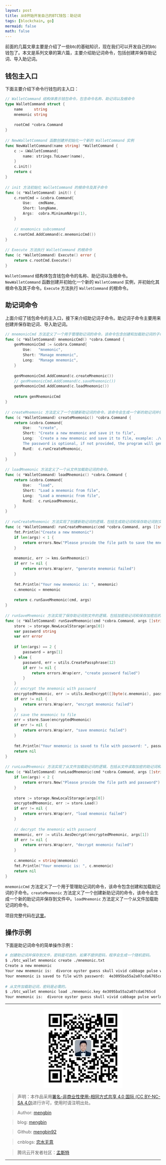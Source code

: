 ```yaml
---
layout: post
title: 从0开始开发自己的BTC钱包：助记词
tags: [blockchain, go]
mermaid: false
math: false
---  
```


前面的几篇文章主要是介绍了一些btc的基础知识，现在我们可以开发自己的btc钱包了。本文是系列文章的第六篇，主要介绍助记词命令，包括创建并保存助记词、导入助记词。  

## 钱包主入口

下面主要介绍下命令行钱包的主入口：  

```go
// WalletCommand 结构体表示钱包命令，包含命令名称、助记词以及根命令
type WalletCommand struct {
	name     string
	mnemonic string

	rootCmd *cobra.Command
}

// NewWalletCommand 函数创建并初始化一个新的 WalletCommand 实例
func NewWalletCommand(name string) *WalletCommand {
	c := &WalletCommand{
		name: strings.ToLower(name),
	}
	c.init()
	return c
}

// init 方法初始化 WalletCommand 的根命令及其子命令
func (c *WalletCommand) init() {
	c.rootCmd = &cobra.Command{
		Use:   cmdName,
		Short: longName,
		Args:  cobra.MinimumNArgs(1),
	}

	// mnemonics subcommand
	c.rootCmd.AddCommand(c.mnemonicCmd())
}

// Execute 方法执行 WalletCommand 的根命令
func (c *WalletCommand) Execute() error {
	return c.rootCmd.Execute()
}
```  

`WalletCommand` 结构体包含钱包命令的名称、助记词以及根命令。`NewWalletCommand` 函数创建并初始化一个新的 `WalletCommand` 实例，并初始化其根命令及其子命令。`Execute` 方法执行 `WalletCommand` 的根命令。  

## 助记词命令  

上面介绍了钱包命令的主入口，接下来介绍助记词子命令。助记词子命令主要用来创建并保存助记词、导入助记词。  

```go
// mnemonicCmd 方法定义了一个用于管理助记词的命令，该命令包含创建和加载助记词的子命令。
func (c *WalletCommand) mnemonicCmd() *cobra.Command {
	genMnemonicCmd := &cobra.Command{
		Use:   "mnemonic",
		Short: "Manage mnemonic",
		Long:  "Manage mnemonic",
	}

	genMnemonicCmd.AddCommand(c.createMnemonic())
	// genMnemonicCmd.AddCommand(c.saveMnemonic())
	genMnemonicCmd.AddCommand(c.loadMnemonic())

	return genMnemonicCmd
}

// createMnemonic 方法定义了一个创建新助记词的命令，该命令会生成一个新的助记词并保存到文件中。
func (c *WalletCommand) createMnemonic() *cobra.Command {
	return &cobra.Command{
		Use:   "create",
		Short: "Create a new mnemonic and save it to file",
		Long:  `Create a new mnemonic and save it to file, example: ./wallet mnemonic create ./mnemonic.txt password
		The password is optional, if not provided, the program will generate a random password.`,
		RunE:  c.runCreateMnemonic,
	}
}

// loadMnemonic 方法定义了一个从文件加载助记词的命令。
func (c *WalletCommand) loadMnemonic() *cobra.Command {
	return &cobra.Command{
		Use:   "load",
		Short: "Load a mnemonic from file",
		Long:  "Load a mnemonic from file",
		RunE:  c.runLoadMnemonic,
	}
}

// runCreateMnemonic 方法实现了创建新助记词的逻辑，包括生成助记词和保存助记词到文件。
func (c *WalletCommand) runCreateMnemonic(cmd *cobra.Command, args []string) error {
	fmt.Println("Create a new mnemonic")
	if len(args) < 1 {
		return errors.New("Please provide the file path to save the mnemonic, e.g. ./mnemonic.txt password")
	}

	mnemonic, err := kms.GenMnemonic()
	if err != nil {
		return errors.Wrap(err, "generate mnemonic failed")
	}

	fmt.Println("Your new mnemonic is: ", mnemonic)
	c.mnemonic = mnemonic

	return c.runSaveMnemonic(cmd, args)
}

// runSaveMnemonic 方法实现了保存助记词到文件的逻辑，包括加密助记词和保存加密后的内容到文件。
func (c *WalletCommand) runSaveMnemonic(cmd *cobra.Command, args []string) error {
	store := storage.NewLocalStorage(args[0])
	var password string
	var err error

	if len(args) == 2 {
		password = args[1]
	} else {
		password, err = utils.CreatePassphrase(12)
		if err != nil {
			return errors.Wrap(err, "create password failed")
		}
	}
	// encrypt the mnemonic with password
	encryptedMnemonic, err := utils.AesEncrypt([]byte(c.mnemonic), password)
	if err != nil {
		return errors.Wrap(err, "encrypt mnemonic failed")
	}
	// save the mnemonic to file
	err = store.Save(encryptedMnemonic)
	if err != nil {
		return errors.Wrap(err, "save mnemonic failed")
	}

	fmt.Println("Your mnemonic is saved to file with password: ", password)
	return nil
}

// runLoadMnemonic 方法实现了从文件加载助记词的逻辑，包括从文件读取加密的助记词和解密助记词。
func (c *WalletCommand) runLoadMnemonic(cmd *cobra.Command, args []string) error {
	if len(args) < 2 {
		return errors.New("Please provide the file path and password")
	}

	store := storage.NewLocalStorage(args[0])
	encryptedMnemonic, err := store.Load()
	if err != nil {
		return errors.Wrap(err, "load mnemonic failed")
	}

	// decrypt the mnemonic with password
	mnemonic, err := utils.AesDecrypt(encryptedMnemonic, args[1])
	if err != nil {
		return errors.Wrap(err, "decrypt mnemonic failed")
	}

	c.mnemonic = string(mnemonic)
	fmt.Println("Your mnemonic is: ", c.mnemonic)
	return nil
}
```  

`mnemonicCmd` 方法定义了一个用于管理助记词的命令，该命令包含创建和加载助记词的子命令。`createMnemonic` 方法定义了一个创建新助记词的命令，该命令会生成一个新的助记词并保存到文件中。`loadMnemonic` 方法定义了一个从文件加载助记词的命令。  

项目完整代码在[这里](https://github.com/mengbin92/wallet/tree/btc)。

## 操作示例  

下面是助记词命令的简单操作示例：  

```bash
# 创建助记词并保存到文件，密码是可选的，如果不提供密码，程序会生成一个随机密码。
$ ./btc_wallet mnemonic create ./mnemonic.txt 
Create a new mnemonic
Your new mnemonic is:  divorce oyster guess skull vivid cabbage pulse world whisper yard benefit veteran fancy round post loud base lab head accident light noise frequent hurt
Your mnemonic is saved to file with password:  4e3095ba55a2a07cda6765cd

# 从文件加载助记词，密码是必需的。
$ ./btc_wallet mnemonic load ./mnemonic.key 4e3095ba55a2a07cda6765cd
Your mnemonic is:  divorce oyster guess skull vivid cabbage pulse world whisper yard benefit veteran fancy round post loud base lab head accident light noise frequent hurt
```

---

<div align="center">
  <img src="../img/qrcode_wechat.jpg" alt="孟斯特">
</div>

> 声明：本作品采用[署名-非商业性使用-相同方式共享 4.0 国际 (CC BY-NC-SA 4.0)](https://creativecommons.org/licenses/by-nc-sa/4.0/deed.zh)进行许可，使用时请注明出处。  

> Author: [mengbin](mengbin1992@outlook.com)  

> blog: [mengbin](https://mengbin.top)  

> Github: [mengbin92](https://mengbin92.github.io/)  

> cnblogs: [恋水无意](https://www.cnblogs.com/lianshuiwuyi/)  

> 腾讯云开发者社区：[孟斯特](https://cloud.tencent.com/developer/user/6649301)  

---

